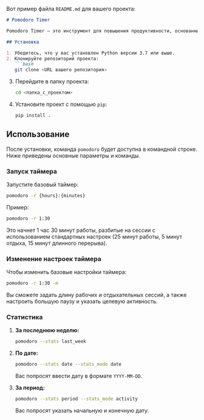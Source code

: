 Вот пример файла `README.md` для вашего проекта:

```markdown
# Pomodoro Timer

Pomodoro Timer — это инструмент для повышения продуктивности, основанный на методике Pomodoro. Программа помогает пользователям организовать свои рабочие сессии с чередованием работы и отдыха. Также предусмотрена возможность сбора и анализа статистики.

## Установка

1. Убедитесь, что у вас установлен Python версии 3.7 или выше.
2. Клонируйте репозиторий проекта:
   ```bash
   git clone <URL вашего репозитория>
   ```
3. Перейдите в папку проекта:
   ```bash
   cd <папка_с_проектом>
   ```
4. Установите проект с помощью `pip`:
   ```bash
   pip install .
   ```

## Использование

После установки, команда `pomodoro` будет доступна в командной строке. Ниже приведены основные параметры и команды.

### Запуск таймера

Запустите базовый таймер:
```bash
pomodoro -r {hours}:{minutes}
```

Пример:
```bash
pomodoro -r 1:30
```
Это начнет 1 час 30 минут работы, разбитые на сессии с использованием стандартных настроек (25 минут работы, 5 минут отдыха, 15 минут длинного перерыва).

### Изменение настроек таймера

Чтобы изменить базовые настройки таймера:
```bash
pomodoro -r 1:30 -m
```

Вы сможете задать длину рабочих и отдыхательных сессий, а также настроить большую паузу и указать целевую активность.

### Статистика

1. **За последнюю неделю:**
   ```bash
   pomodoro --stats last_week
   ```

2. **По дате:**
   ```bash
   pomodoro --stats date --stats_mode date
   ```
   Вас попросят ввести дату в формате `YYYY-MM-DD`.

3. **За период:**
   ```bash
   pomodoro --stats period --stats_mode activity
   ```
   Вас попросят указать начальную и конечную дату.


